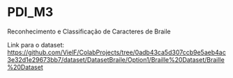 # PDI_M3
Reconhecimento e Classificação de Caracteres de Braile

Link para o dataset: https://github.com/VielF/ColabProjects/tree/0adb43ca5d307ccb9e5aeb4ac3e32d1e29673bb7/dataset/DatasetBraile/Option1/Braille%20Dataset/Braille%20Dataset
